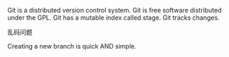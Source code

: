 ﻿Git is a distributed version control system.
Git is free software distributed under the GPL.
Git has a mutable index called stage.
Git tracks changes.

乱码问题

Creating a new branch is quick AND simple.